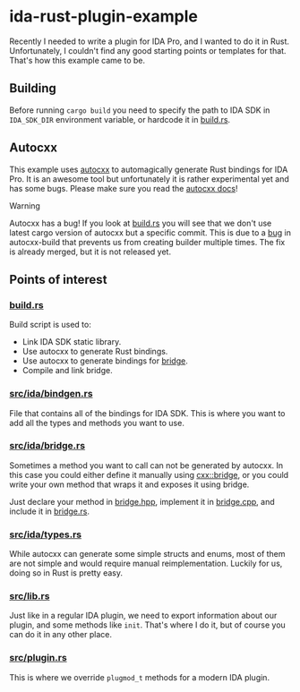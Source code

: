 # ida-rust-plugin-example

Recently I needed to write a plugin for IDA Pro, and I wanted to do it in Rust.
Unfortunately, I couldn't find any good starting points or templates for that.
That's how this example came to be.

## Building

Before running `cargo build` you need to specify the path to IDA SDK
in `IDA_SDK_DIR` environment variable, or hardcode it in [build.rs](build.rs).

## Autocxx

This example uses [autocxx](https://github.com/google/autocxx) to automagically generate
Rust bindings for IDA Pro. It is an awesome tool but unfortunately
it is rather experimental yet and has some bugs.
Please make sure you read the [autocxx docs](https://google.github.io/autocxx/)!

> [!WARNING]  
> Autocxx has a bug!
> If you look at [build.rs](build.rs) you will see that we don't use
> latest cargo version of autocxx but a specific commit.
> This is due to a [bug](https://github.com/google/autocxx/issues/1384)
> in autocxx-build that prevents us from
> creating builder multiple times. The fix is already merged, but
> it is not released yet.

## Points of interest

### [build.rs](build.rs)

Build script is used to:

- Link IDA SDK static library.
- Use autocxx to generate Rust bindings.
- Use autocxx to generate bindings for [bridge](#srcidabridgers).
- Compile and link bridge.

### [src/ida/bindgen.rs](src/ida/bindgen.rs)

File that contains all of the bindings for IDA SDK.
This is where you want to add all the types and methods you want to use.

### [src/ida/bridge.rs](src/ida/bridge.rs)

Sometimes a method you want to call can not be generated by autocxx.
In this case you could either define it manually using [cxx::bridge](https://google.github.io/autocxx/workflow.html#mixing-manual-and-automated-bindings),
or you could write your own method that wraps it and exposes it using bridge.

Just declare your method in [bridge.hpp](src/ida/bridge.hpp),
implement it in [bridge.cpp](src/ida/bridge.cpp), and include it in [bridge.rs](src/ida/bridge.rs).

### [src/ida/types.rs](src/ida/types.rs)

While autocxx can generate some simple structs and enums, most of them
are not simple and would require manual reimplementation.
Luckily for us, doing so in Rust is pretty easy.

### [src/lib.rs](src/lib.rs)

Just like in a regular IDA plugin, we need to export information about our plugin,
and some methods like `init`. That's where I do it, but of course you can do it
in any other place.

### [src/plugin.rs](src/plugin.rs)

This is where we override `plugmod_t` methods for a modern IDA plugin.
